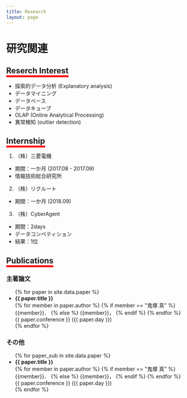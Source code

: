 ```yaml
---
title: Research
layout: page
---
```

# 研究関連

## <span style="border-bottom: solid 5px red">Reserch Interest</span>
- 探索的データ分析 (Explanatory analysis)
- データマイニング
- データベース
- データキューブ
- OLAP (Online Analytical Processing)
- 異常検知 (outlier detection)

## <span style="border-bottom: solid 5px red">Internship</span>
1. （株）三菱電機
  - 期間：一か月 (2017.08 - 2017.09)
  - 情報技術総合研究所

2. （株）リクルート
  - 期間：一か月 (2018.09)

3. （株）CyberAgent
  - 期間：2days
  - データコンペティション
  - 結果：1位

## <span style="border-bottom: solid 5px red">Publications</span>

### 主著論文
<ul>
{% for paper in site.data.paper %}
  <li>
      <strong> {{ paper.title }} </strong> <br>
	  {% for member in paper.author %}
	  		{% if member == "鬼塚 真" %}
            {{member}}．
        {% else %}
            {{member}}，
        {% endif %}
	  {% endfor %} <br>
	  {{ paper.conference }} ({{ paper.day }})
  </li>
{% endfor %}
</ul>

### その他
<ul>
{% for paper_sub in site.data.paper %}
  <li>
      <strong> {{ paper.title }} </strong> <br>
	  {% for member in paper.author %}
	  		{% if member == "鬼塚 真" %}
            {{member}}．
        {% else %}
            {{member}}，
        {% endif %}
	  {% endfor %} <br>
	  {{ paper.conference }} ({{ paper.day }})
  </li>
{% endfor %}
</ul>
